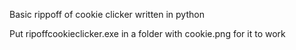 Basic rippoff of cookie clicker written in python

Put ripoffcookieclicker.exe in a folder with cookie.png for it to work

